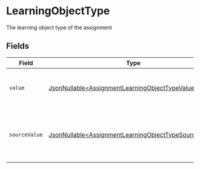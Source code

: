 # LearningObjectType

The learning object type of the assignment


## Fields

| Field                                                                                                                        | Type                                                                                                                         | Required                                                                                                                     | Description                                                                                                                  |
| ---------------------------------------------------------------------------------------------------------------------------- | ---------------------------------------------------------------------------------------------------------------------------- | ---------------------------------------------------------------------------------------------------------------------------- | ---------------------------------------------------------------------------------------------------------------------------- |
| `value`                                                                                                                      | [JsonNullable\<AssignmentLearningObjectTypeValue>](../../models/components/AssignmentLearningObjectTypeValue.md)             | :heavy_minus_sign:                                                                                                           | The StackOne unified learning object type.                                                                                   |
| `sourceValue`                                                                                                                | [JsonNullable\<AssignmentLearningObjectTypeSourceValue>](../../models/components/AssignmentLearningObjectTypeSourceValue.md) | :heavy_minus_sign:                                                                                                           | The original learning object type from the provider before normalization.                                                    |